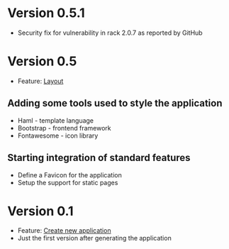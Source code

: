 # Version 0.5.1
* Security fix for vulnerability in rack 2.0.7 as reported by GitHub

# Version 0.5
* Feature: [Layout](https://docs.hvboom.org/HVWorkout/features/layout.html)

## Adding some tools used to style the application
* Haml - template language
* Bootstrap - frontend framework
* Fontawesome - icon library

## Starting integration of standard features
* Define a Favicon for the application
* Setup the support for static pages

# Version 0.1
* Feature: [Create new application](https://docs.hvboom.org/HVWorkout/features/create-rails-app.html)
* Just the first version after generating the application

